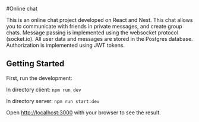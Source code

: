#Online chat

This is an online chat project developed on React and Nest. 
This chat allows you to communicate with friends in private messages, and create group chats.
Message passing is implemented using the websocket protocol (socket.io).
All user data and messages are stored in the Postgres database. Authorization is implemented using JWT tokens.

## Getting Started

First, run the development:

In directory client: `npm run dev`

In directory server: `npm run start:dev`

Open [http://localhost:3000](http://localhost:3000) with your browser to see the result.

